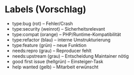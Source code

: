 # Labels (Vorschlag)
- type:bug (rot) – Fehler/Crash
- type:security (weinrot) – Sicherheitsrelevant
- type:compat (orange) – PHP/Runtime-Kompatibilität
- type:refactor (blau) – interne Umstrukturierung
- type:feature (grün) – neue Funktion
- needs:repro (grau) – Reproducer fehlt
- needs:upstream (grau) – Entscheidung Maintainer nötig
- good first issue (hellgrün) – Einsteiger-Task
- help wanted (gelb) – Mitarbeit erwünscht
